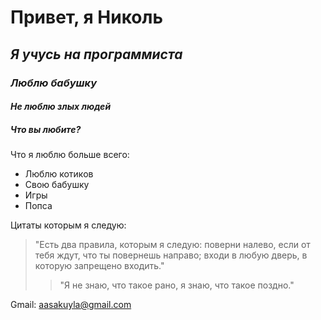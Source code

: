 # Привет, я Николь 
## ***Я учусь на программиста***
### *Люблю бабушку*
#### *Не люблю злых людей*
##### Что вы любите?

Что  я люблю больше всего:
* Люблю котиков
* Свою бабушку
* Игры
* Попса

Цитаты которым я следую:
>"Есть два правила, которым я следую: поверни налево, если от тебя ждут, что ты повернешь направо; входи в любую дверь, в которую запрещено входить."
>>"Я не знаю, что такое рано, я знаю, что такое поздно."

Gmail: aasakuyla@gmail.com